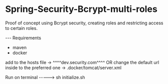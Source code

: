 # Spring-Security-Bcrypt-multi-roles
Proof of concept using Bcrypt security, creating roles and restricting access to certain roles.

--- Requirements

- maven
- docker

add to the hosts file -> ^^^^dev.security.com^^^^ OR change the default url inside to the preferred one -> .docker/tomcat/server.xml

Run on terminal -----> sh initialize.sh
